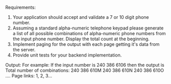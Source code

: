 Requirements:
1. Your application should accept and validate a 7 or 10 digit phone number.
2. Assuming a standard alpha-numeric telephone keypad please generate a list of all possible combinations of alpha-numeric phone numbers from the input phone number. Display the total count at the beginning.
3. Implement paging for the output with each page getting it's data from the server.
4. Provide unit tests for your backend implementation.

Output:
For example: If the input number is 240 386 6106 then the output is
Total number of combinations:
240 386 610M
240 386 610N
240 386 610O
….
Page links: 1, 2, 3… 
